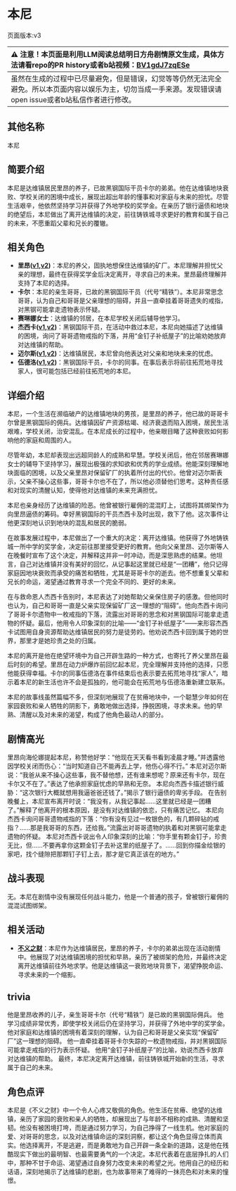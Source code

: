 # 本尼
页面版本:v3
 

| :warning: 注意！本页面是利用LLM阅读总结明日方舟剧情原文生成，具体方法请看repo的PR history或者b站视频：[BV1gdJ7zqESe](https://www.bilibili.com/video/BV1gdJ7zqESe/)         |
|:----------------------------|
| 虽然在生成的过程中已尽量避免，但是错误，幻觉等等仍然无法完全避免。所以本页面内容以娱乐为主，切勿当成一手来源。发现错误请open issue或者b站私信作者进行修改。|



## 其他名称
本尼
## 简要介绍
本尼是达维镇居民里昂的养子，已故黑钢国际干员卡尔的弟弟。他在达维镇地块衰败、学校关闭的困境中成长，展现出超出年龄的懂事和对家庭与未来的担忧。尽管生活艰辛，他依然坚持学习并获得了外地学校的奖学金。在亲历了银行逼债和地块的绝望后，本尼做出了离开达维镇的决定，前往铸铁城寻求更好的教育和属于自己的未来，不愿重蹈父辈和兄长的覆辙。
## 相关角色
-   **里昂([v1](../chars/extended_char_li_ang.md),[v2](extended_char_li_ang.md))**：本尼的养父，固执地想保住达维镇的矿厂。本尼理解并担忧父亲的理想，最终在获得奖学金后决定离开，寻求自己的未来。里昂最终理解并支持了本尼的选择。
-   **卡尔**：本尼的亲生哥哥，已故的黑钢国际干员（代号“精铁”）。本尼非常思念哥哥，认为自己和哥哥是父亲理想的阻碍，并且一直牵挂着哥哥遗失的戒指，对黑钢可能拿走遗物表示怀疑。
-   **赛琳娜女士**：达维镇的邻居，在本尼学校关闭后辅导他学习。
-   **杰西卡([v1](../chars/char_235_jesica.md),[v2](char_235_jesica.md))**：黑钢国际干员，在活动中救过本尼，本尼向她描述了达维镇的困境，询问了哥哥遗物戒指的下落，并用“金钉子补纸屋子”的比喻劝她放弃对达维镇的帮助。
-   **迈尔斯([v1](../chars/extended_char_mai_er_si.md),[v2](extended_char_mai_er_si.md))**：达维镇居民，本尼曾向他表达对父亲和地块未来的忧虑。
-   **伍德洛([v1](../chars/extended_char_wu_de_luo.md),[v2](extended_char_wu_de_luo.md))**：黑钢国际干员，卡尔的同事。在事后表示将前往拓荒地寻找家人，很可能包括已经前往拓荒地的本尼。
## 详细介绍
本尼，一个生活在濒临破产的达维镇地块的男孩，是里昂的养子，他已故的哥哥卡尔曾是黑钢国际的佣兵。达维镇因矿产资源枯竭、经济衰退而陷入困境，居民生活艰难，学校关闭，治安混乱。在本尼成长的过程中，他亲眼目睹了这种衰败如何影响他的家庭和周围的人。

尽管年幼，本尼却表现出远超同龄人的成熟和早慧。学校关闭后，他在邻居赛琳娜女士的辅导下坚持学习，展现出极强的求知欲和优秀的学业成绩。他能深刻理解地块面临的困境，以及父亲里昂对保留矿厂的执着所付出的代价。他曾对迈尔斯表示，父亲不操心这些事，哥哥卡尔也不在了，所以他必须替他们思考。这种责任感和对现实的清醒认知，使得他对达维镇的未来充满担忧。

本尼也亲身经历了达维镇的险恶。他曾被银行雇佣的混混盯上，试图将其绑架作为向里昂逼债的筹码。幸好黑钢国际的干员杰西卡及时出现，救下了他。这次事件让他更深刻地认识到地块的混乱和居民的脆弱。

在故事发展过程中，本尼做出了一个重大的决定：离开达维镇。他获得了外地铸铁城一所中学的奖学金，决定前往那里接受更好的教育。他向父亲里昂、迈尔斯等人在晚餐时宣布了这个决定，并解释这并非一时冲动，而是深思熟虑的结果。他坦言，自己对达维镇并没有美好的回忆，从记事起这里就已经是“一团糟”，他只记得家庭因地块衰败而承受的痛苦和牺牲，尤其是哥哥卡尔的逝去。他不想重复父辈和兄长的命运，渴望通过教育寻求一个完全不同的、更好的未来。

在与救命恩人杰西卡告别时，本尼表达了对她帮助父亲保住房子的感激。但他同时也认为，自己和哥哥一直是父亲实现保留矿厂这一理想的“阻碍”。他向杰西卡询问了哥哥卡尔遗物中一枚戒指的下落，流露出对哥哥的思念和对黑钢国际可能拿走遗物的怀疑。最后，他用令人印象深刻的比喻——“金钉子补纸屋子”——来形容杰西卡试图用自身资源帮助达维镇居民的努力是徒劳的。他劝说杰西卡回到属于她的世界，那里才是她珍贵之处的归属。

本尼的离开是他在绝望环境中为自己开辟生路的一种方式，也寄托了养父里昂在最后时刻的希望。里昂在动力炉爆炸前回忆起本尼，完全理解并支持他的选择，只愿他能获得幸福。卡尔的同事伍德洛在事件结束后也表示要去拓荒地寻找“家人”，暗示着本尼的新生活也许不会是孤独的，他可能会在拓荒地与伍德洛重新建立联系。

本尼的故事线虽然篇幅不多，但深刻地展现了在贫瘠地块中，一个聪慧少年如何在家园衰败和亲人牺牲的阴影下，勇敢地做出选择，挣脱困境，寻求未来。他的早熟、清醒以及对未来的渴望，构成了他角色最动人的部分。
## 剧情高光
里昂向海伦娜提起本尼，称赞他好学：“他现在天天看书看到凌晨才睡。”并透露他因学校关闭而伤心：“当时知道自己不能再去上学，他伤心得不行。”
本尼对迈尔斯说：“我爸从来不操心这些事，我不替他想，还有谁来想呢？原来还有卡尔，现在卡尔又不在了。”表达了他承担家庭忧虑的早熟和无奈。
本尼向杰西卡描述银行威胁：“这次银行大概就想用我逼爸爸还钱了。”揭示了银行逼债的卑劣手段。
在告别晚餐上，本尼宣布离开时说：“我没有，从我记事起......这里就已经是一团糟了。”解释了他离开的根本原因，是没有对达维镇的依恋，只有痛苦记忆。
本尼向杰西卡询问哥哥遗物戒指的下落：“你有没有见过一枚银色的，有几颗碎钻的戒指？......那是我哥哥的东西，还给我。”流露出对哥哥遗物的执着和对黑钢可能拿走遗物的怀疑。
本尼对杰西卡说出令人印象深刻的比喻：“你手里有颗金钉子，珍贵无比，但......不要再拿你这颗金钉子去补这里的纸屋子了。......回到你描金绘银的家吧，找个缝隙把那颗钉子钉上去，那才是它真正该在的地方。”
## 战斗表现
无。本尼在剧情中没有展现任何战斗能力，他是一个普通的孩子，曾被银行雇佣的混混试图绑架。
## 相关活动
-   **[不义之财](../stories/act28side.md)**：本尼作为达维镇居民，里昂的养子，卡尔的弟弟出现在活动剧情中。他展现了对达维镇困境的担忧和早熟，亲历了被绑架的危险，并最终决定离开达维镇前往外地求学。他是达维镇这一衰败地块背景下，渴望挣脱命运、寻求未来的一个缩影。
## trivia
他是里昂收养的儿子，亲生哥哥卡尔（代号“精铁”）是已故的黑钢国际佣兵。
他学习成绩非常优秀，即使学校关闭后仍在坚持学习，并获得了外地中学的奖学金。
他对家庭和达维镇的困境有着深刻的理解，认为自己和哥哥是父亲实现“保留矿厂”这一理想的阻碍。
他一直牵挂着哥哥卡尔失踪的一枚遗物戒指，并对黑钢国际可能拿走戒指的行为表示怀疑。
他用“金钉子补纸屋子”的比喻，劝说杰西卡放弃对达维镇的帮助。
最终，本尼决定离开达维镇，前往铸铁城开始新的生活，寻求属于自己的未来。
## 角色点评
本尼是《不义之财》中一个令人心疼又敬佩的角色。他生活在贫瘠、绝望的达维镇，亲历了家园的衰败和亲人的牺牲，却展现出了与年龄不相称的成熟、清醒和坚韧。他没有被困境打垮，而是通过努力学习，为自己挣得了一线生机。他对家庭的爱、对哥哥的思念，以及对达维镇命运的深刻洞察，都让这个角色显得立体而真实。他选择离开，不是逃避，而是勇敢地为自己开辟一条全新的道路，这是他在残酷现实下做出的最明智、也最需要勇气的一个决定。本尼代表着在底层挣扎的人们中，那种不甘于命运、渴望通过自身努力改变未来的希望之光。他用自己的经历和话语，深刻地揭示了达维镇的悲剧，也为故事带来了难得的一抹亮色和对未来的憧憬。